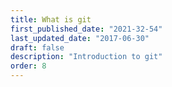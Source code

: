 ```yaml
---
title: What is git
first_published_date: "2021-32-54"
last_updated_date: "2017-06-30"
draft: false
description: "Introduction to git"
order: 8
---
```

